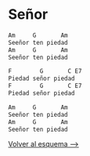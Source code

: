 # Señor

```bash
Am     G       Am
Seeñor ten piedad
Am     G       Am
Seeñor ten piedad

F        G       C E7
Piedad señor piedad
F        G       C E7
Piedad señor piedad

Am     G       Am
Seeñor ten piedad
Am     G       Am
Seeñor ten piedad

```

[Volver al esquema -->](../exequias.md)
